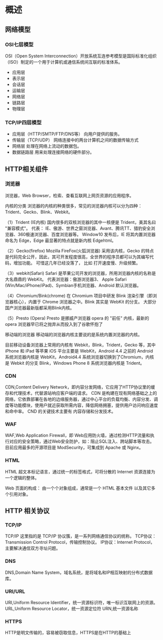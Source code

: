 


# 概述

## 网络模型

### OSI七层模型
OSI（Open System Interconnection）开放系统互连参考模型是国际标准化组织（ISO）制定的一个用于计算机或通信系统间互联的标准体系。
- 应用层
- 表示层
- 会话层
- 运输层
- 网络层
- 链路层
- 物理层

### TCP/IP四层模型

- 应用层（HTTP/SMTP/FTP/DNS等）
  向用户提供的服务。
- 传输层（TCP/UDP）
  网络连接中的两台计算机之间的数据传输方式
- 网络层
  处理在网络上流动的数据包。
- 数据链路层
  用来处理连接网络的硬件部分。

## HTTP相关组件
### 浏览器
浏览器，Web Browser，检索、查看互联网上网页资源的应用程序。

内核的分类
浏览器的内核的种类很多，常见的浏览器内核可以分为四种：Trident、Gecko、Blink、Webkit。

（1）Trident (IE内核)
国内很多的双核浏览器的其中一核便是 Trident，美其名曰 "兼容模式"。
代表： IE、傲游、世界之窗浏览器、Avant、腾讯TT、猎豹安全浏览器、360极速浏览器、百度浏览器等。
Window10 发布后，IE 将其内置浏览器命名为 Edge，Edge 最显著的特点就是新内核 Edgehtml。

（2）Gecko(firefox)
 Mozilla FireFox(火狐浏览器) 采用该内核，Gecko 的特点是代码完全公开，因此，其可开发程度很高，全世界的程序员都可以为其编写代码，增加功能。 可惜这几年已经没落了， 比如 打开速度慢、升级频繁。

（3）webkit(Safari)
Safari 是苹果公司开发的浏览器，所用浏览器内核的名称是大名鼎鼎的 WebKit。
代表浏览器：傲游浏览器3、 Apple Safari (Win/Mac/iPhone/iPad)、Symbian手机浏览器、Android 默认浏览器。

（4）Chromium/Bink(chrome)
在 Chromium 项目中研发 Blink 渲染引擎（即浏览器核心），内置于 Chrome 浏览器之中。Blink 其实是 WebKit 的分支。
大部分国产浏览器最新版都采用Blink内核。

（5）Presto (Opera)
Presto 是挪威产浏览器 opera 的 "前任" 内核，最新的 opera 浏览器早已将之抛弃从而投入到了谷歌怀抱了


移动端的浏览器
移动端的浏览器内核主要说的是系统内置浏览器的内核。

目前移动设备浏览器上常用的内核有 Webkit，Blink，Trident，Gecko 等，其中 iPhone 和 iPad 等苹果 iOS 平台主要是 WebKit，Android 4.4 之前的 Android 系统浏览器内核是 WebKit，Android4.4 系统浏览器切换到了Chromium，内核是 Webkit 的分支 Blink，Windows Phone 8 系统浏览器内核是 Trident。

### CDN
CDN,Content Delivery Network，即内容分发网络，它应用了HTTP协议里的缓存和代理技术，代替源站响应客户端的请求。
CDN 是构建在现有网络基础之上的网络，它依靠部署在各地的边缘服务器，通过中心平台的负载均衡、内容分发、调度等功能模块，使用户就近获取所需内容，降低网络拥塞，提供用户访问响应速度和命中率。
CND 的关键技术主要有 内容存储和分发技术。

### WAF
WAF,Web Application Firewall，即 Web应用防火墙，通过检测HTTP流量和执行对应的安全策略，通过Web安全防护，如：阻止SQL注入、跨站脚本等攻击。
目前应用最多的开源项目是 ModSecurity，可集成到 Apache 或 Nginx。

### HTML
HTML 超文本标记语言，通过统一的标签格式，可将分散的 Internet 资源连接为一个逻辑的整体。

Web 页面的构成：
由一个个对象组成，通常是一个 HTML 基本文件 以及其它多个引用对象。

## HTTP 相关协议

### TCP/IP
TCP/IP 这里指的是 TCP/IP 协议簇，是一系列网络通信协议的统称。
TCP协议：Transmission Control Protocol，传输控制协议。
IP协议：Internet Protocol，主要解决通信双方寻址问题。

### DNS
DNS,Domain Name System，域名系统，是将域名和IP相互映射的分布式数据库。

### URI/URL
URI,Uniform Resource Identifier，统一资源标识符，唯一标识互联网上的资源。
URL,Uniform Resource Locator，统一资源定位符
URN,统一资源名称

### HTTPS
HTTP是明文传输的，容易被窃取信息，HTTPS是在HTTP的基础上